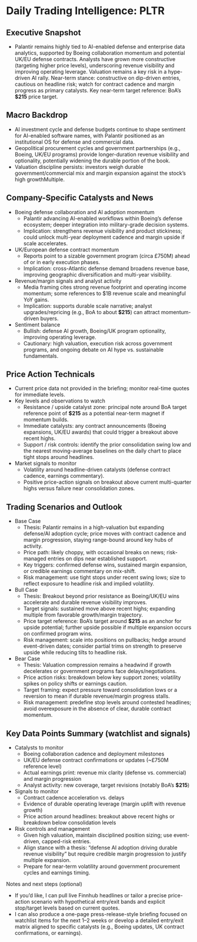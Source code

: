 # Daily Trading Intelligence: PLTR

## Executive Snapshot
- Palantir remains highly tied to AI-enabled defense and enterprise data analytics, supported by Boeing collaboration momentum and potential UK/EU defense contracts. Analysts have grown more constructive (targeting higher price levels), underscoring revenue visibility and improving operating leverage. Valuation remains a key risk in a hype-driven AI rally. Near-term stance: constructive on dip-driven entries, cautious on headline risk; watch for contract cadence and margin progress as primary catalysts. Key near-term target reference: BoA’s **$215** price target.

## Macro Backdrop
- AI investment cycle and defense budgets continue to shape sentiment for AI-enabled software names, with Palantir positioned as an institutional OS for defense and commercial data.
- Geopolitical procurement cycles and government partnerships (e.g., Boeing, UK/EU programs) provide longer-duration revenue visibility and optionality, potentially widening the durable portion of the book.
- Valuation discipline persists: investors weigh durable government/commercial mix and margin expansion against the stock’s high growthMultiple.

## Company-Specific Catalysts and News
- Boeing defense collaboration and AI adoption momentum
  - Palantir advancing AI-enabled workflows within Boeing’s defense ecosystem; deeper integration into military-grade decision systems.
  - Implication: strengthens revenue visibility and product stickiness; could unlock multi-year deployment cadence and margin upside if scale accelerates.
- UK/European defense contract momentum
  - Reports point to a sizable government program (circa £750M) ahead of or in early execution phases.
  - Implication: cross-Atlantic defense demand broadens revenue base, improving geographic diversification and multi-year visibility.
- Revenue/margin signals and analyst activity
  - Media framing cites strong revenue footprint and operating income momentum; some references to $1B revenue scale and meaningful YoY gains.
  - Implication: supports durable scale narrative; analyst upgrades/repricing (e.g., BoA to about **$215**) can attract momentum-driven buyers.
- Sentiment balance
  - Bullish: defense AI growth, Boeing/UK program optionality, improving operating leverage.
  - Cautionary: high valuation, execution risk across government programs, and ongoing debate on AI hype vs. sustainable fundamentals.

## Price Action Technicals
- Current price data not provided in the briefing; monitor real-time quotes for immediate levels.
- Key levels and observations to watch
  - Resistance / upside catalyst zone: principal note around BoA target reference point of **$215** as a potential near-term magnet if momentum builds.
  - Immediate catalysts: any contract announcements (Boeing expansions, UK/EU awards) that could trigger a breakout above recent highs.
  - Support / risk controls: identify the prior consolidation swing low and the nearest moving-average baselines on the daily chart to place tight stops around headlines.
- Market signals to monitor
  - Volatility around headline-driven catalysts (defense contract cadence, earnings commentary).
  - Positive price-action signals on breakout above current multi-quarter highs versus failure near consolidation zones.

## Trading Scenarios and Outlook
- Base Case
  - Thesis: Palantir remains in a high-valuation but expanding defense/AI adoption cycle; price moves with contract cadence and margin progression, staying range-bound around key hubs of activity.
  - Price path: likely choppy, with occasional breaks on news; risk-managed entries on dips near established support.
  - Key triggers: confirmed defense wins, sustained margin expansion, or credible earnings commentary on mix-shift.
  - Risk management: use tight stops under recent swing lows; size to reflect exposure to headline risk and implied volatility.
- Bull Case
  - Thesis: Breakout beyond prior resistance as Boeing/UK/EU wins accelerate and durable revenue visibility improves.
  - Target signals: sustained move above recent highs; expanding multiple from favorable growth/margin trajectory.
  - Price target reference: BoA’s target around **$215** as an anchor for upside potential; further upside possible if multiple expansion occurs on confirmed program wins.
  - Risk management: scale into positions on pullbacks; hedge around event-driven dates; consider partial trims on strength to preserve upside while reducing tilts to headline risk.
- Bear Case
  - Thesis: Valuation compression remains a headwind if growth decelerates or government programs face delays/negotiations.
  - Price action risks: breakdown below key support zones; volatility spikes on policy shifts or earnings caution.
  - Target framing: expect pressure toward consolidation lows or a reversion to mean if durable revenue/margin progress stalls.
  - Risk management: predefine stop levels around contested headlines; avoid overexposure in the absence of clear, durable contract momentum.

## Key Data Points Summary (watchlist and signals)
- Catalysts to monitor
  - Boeing collaboration cadence and deployment milestones
  - UK/EU defense contract confirmations or updates (~£750M reference level)
  - Actual earnings print: revenue mix clarity (defense vs. commercial) and margin progression
  - Analyst activity: new coverage, target revisions (notably BoA’s **$215**)
- Signals to monitor
  - Contract cadence acceleration vs. delays
  - Evidence of durable operating leverage (margin uplift with revenue growth)
  - Price action around headlines: breakout above recent highs or breakdown below consolidation levels
- Risk controls and management
  - Given high valuation, maintain disciplined position sizing; use event-driven, capped-risk entries.
  - Align stance with a thesis: “defense AI adoption driving durable revenue visibility” but require credible margin progression to justify multiple expansion.
  - Prepare for near-term volatility around government procurement cycles and earnings timing.

Notes and next steps (optional)
- If you’d like, I can pull live Finnhub headlines or tailor a precise price-action scenario with hypothetical entry/exit bands and explicit stop/target levels based on current quotes.
- I can also produce a one-page press-release-style briefing focused on watchlist items for the next 1–2 weeks or develop a detailed entry/exit matrix aligned to specific catalysts (e.g., Boeing updates, UK contract confirmations, or earnings).